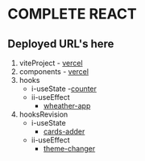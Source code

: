 # COMPLETE REACT
## Deployed URL's here

1. viteProject
          - [vercel]()
1. components
          - [vercel](https://react-henna-six.vercel.app/)
1. hooks
   - i-useState
      -[counter](https://react-01-usestate.vercel.app/)
   - ii-useEffect
      - [wheather-app](https://react-weatherapp-lime.vercel.app/)
1. hooksRevision
   - i-useState
      - [cards-adder](https://cards-adder.vercel.app/)
   - ii-useEffect
      - [theme-changer](https://theme-changer-gamma.vercel.app/)
